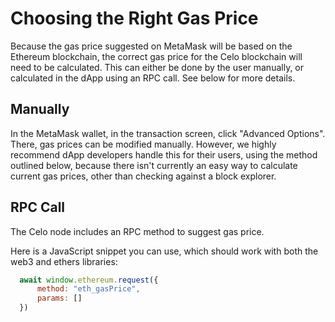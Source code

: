 # Choosing the Right Gas Price

Because the gas price suggested on MetaMask will be based on the Ethereum blockchain, the correct gas price for the Celo blockchain will need to be calculated. This can either be done by the user manually, or calculated in the dApp using an RPC call. See below for more details.

## **Manually**

In the MetaMask wallet, in the transaction screen, click "Advanced Options". There, gas prices can be modified manually. However, we highly recommend dApp developers handle this for their users, using the method outlined below, because there isn't currently an easy way to calculate current gas prices, other than checking against a block explorer.

## **RPC Call**

The Celo node includes an RPC method to suggest gas price.

Here is a JavaScript snippet you can use, which should work with both the web3 and ethers libraries:

```jsx
  await window.ethereum.request({
      method: "eth_gasPrice", 
      params: []
  })
```
